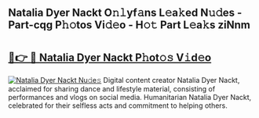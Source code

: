 ## Natalia Dyer Nackt O𝚗𝚕yf𝚊ns L𝚎a𝚔ed N𝚞𝚍es - Part-cqg P𝚑𝚘tos Vi𝚍𝚎o - H𝚘𝚝 Part L𝚎a𝚔s ziNnm

# <h2><a href="http://kfeb6y.oniu.top/?m=Natalia+Dyer+Nackt">🔗👉 🔴 Natalia Dyer Nackt P𝚑ot𝚘𝚜 V𝚒d𝚎o</a></h2>

[![Natalia Dyer Nackt Nu𝚍e𝚜](https://i.imgur.com/0qMVB7G.gif)](http://kfeb6y.oniu.top/?m=Natalia+Dyer+Nackt)
Digital content creator Natalia Dyer Nackt, acclaimed for sharing dance and lifestyle material, consisting of performances and vlogs on social media. Humanitarian Natalia Dyer Nackt, celebrated for their selfless acts and commitment to helping others.  
